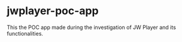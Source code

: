 # jwplayer-poc-app
This the POC app made during the investigation of JW Player and its functionalities.
